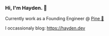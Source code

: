 ### Hi, I'm Hayden. 👋

Currently work as a Founding Engineer @ <a href="https://www.pine.ca">Pine 🌲</a>

I occassionaly blog: https://hayden.dev
